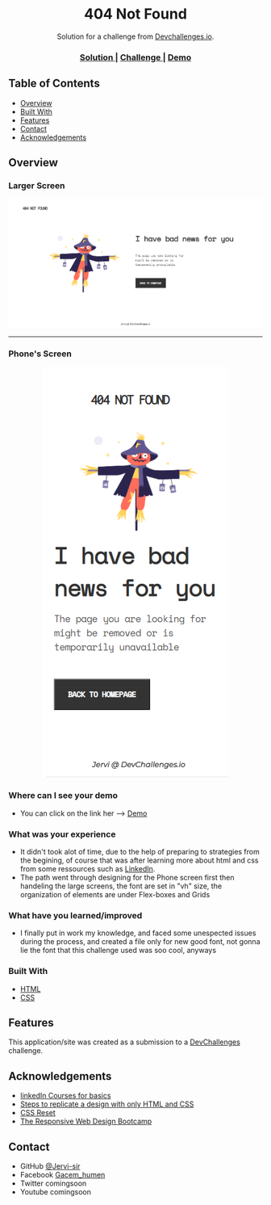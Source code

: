 <!-- Please update value in the {}  -->

<h1 align="center">404 Not Found</h1>

<div align="center">
   Solution for a challenge from  <a href="http://devchallenges.io" target="_blank">Devchallenges.io</a>.
</div>

<div align="center">
  <h3>
    <a href="https://github.com/Jervi-sir/1-404-not-found">
      Solution
    </a>
    <span> | </span>
    <a href="https://devchallenges.io/challenges/wBunSb7FPrIepJZAg0sY">
      Challenge
    </a>
    <span> | </span>
    <a href="https://1-404-not-found-jervi.netlify.app/">
      Demo
    </a>
  </h3>
</div>

<!-- TABLE OF CONTENTS -->

## Table of Contents

- [Overview](#overview)
- [Built With](#built-with)
- [Features](#features)
- [Contact](#contact)
- [Acknowledgements](#acknowledgements)

<!-- OVERVIEW -->

## Overview

### Larger Screen 
![screenshot](screenshots/default.png)
___
### Phone's Screen

<p align="center">
  <img src="screenshots/phone.png">
</p>

### Where can I see your demo

- You can click on the link her --> [Demo](https://devchallenges-404-not-found.ishakbhn.vercel.app/)

### What was your experience

- It didn't took alot of time, due to the help of preparing to strategies from the begining, of course that was after learning more about html and css from some ressources such as [LinkedIn](https://opportunity.linkedin.com/skills-for-in-demand-jobs). 
- The path went through designing for the Phone screen first then handeling the large screens, the font are set in "vh" size, the organization of elements are under Flex-boxes and Grids

### What have you learned/improved

- I finally put in work my knowledge, and faced some unespected issues during the process, and created a file only for new good font, not gonna lie the font that this challenge used was soo cool, anyways

### Built With

<!-- This section should list any major frameworks that you built your project using. Here are a few examples.-->

- [HTML](https://developer.mozilla.org/en-US/docs/Web/HTML)
- [CSS](https://developer.mozilla.org/en-US/docs/Glossary/CSS)

## Features

<!-- List the features of your application or follow the template. Don't share the figma file here :) -->

This application/site was created as a submission to a [DevChallenges](https://devchallenges.io/challenges) challenge. 

## Acknowledgements

<!-- This section should list any articles or add-ons/plugins that helps you to complete the project. This is optional but it will help you in the future. For exmpale -->

- [linkedIn Courses for basics](https://opportunity.linkedin.com/skills-for-in-demand-jobs)
- [Steps to replicate a design with only HTML and CSS](https://devchallenges-blogs.web.app/how-to-replicate-design/)
- [CSS Reset](https://dev.to/zellwk/my-css-reset--jbp?signin=true)
- [The Responsive Web Design Bootcamp](https://scrimba.com/learn/responsive)

## Contact

- GitHub   [@Jervi-sir](https://{github.com/Jervi-sir})
- Facebook [Gacem_humen](https://www.facebook.com/gacem.humen/)
- Twitter  comingsoon
- Youtube  comingsoon

